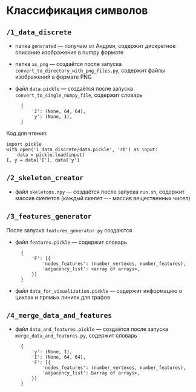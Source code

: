 # Классификация символов

## `/1_data_discrete`
* папка `generated` — получаю от Андрея, содержит дискретное описание изображения в numpy формате
* папка `as_png` — создаётся после запуска `convert_to_directory_with_png_files.py`, содержит файлы изображений в формате PNG
* файл `data.pickle` — создаётся после запуска `convert_to_single_numpy_file`, содержит словарь
 
        {
            'I': (None, 64, 64),
            'y': (None, 1),
        }

Код для чтения:

    import pickle
    with open('1_data_discrete/data.pickle', 'rb') as input:
        data = pickle.load(input)
    I, y = data['I'], data['y']

## `/2_skeleton_creator`
* файл `skeletons.npy` — создаётся после запуска `run.sh`, содержит массив скелетов (каждый скелет --- массив вещественных чисел)

## `/3_features_generator`
После запуска `features_generator.py` создаются
* файл `features.pickle` — содержит словарь

        {
            'F': [{
                'nodes_features': (number_vertexes, number_features), 
                'adjacency_list': <array of arrays>,
            }]
        }

* файл `data_for_visualization.pickle` — содержит информацию о циклах и прямых линиях для графов

## `/4_merge_data_and_features`
* файл `data_and_features.pickle` — создаётся после запуска `merge_data_and_features.py`, содержит словарь

        {
            'y': (None, 1),
            'I': (None, 64, 64),
            'F': [{
                'nodes_features': (number_vertexes, number_features), 
                'adjacency_list': Бarray of arrays>,
            }]
        }